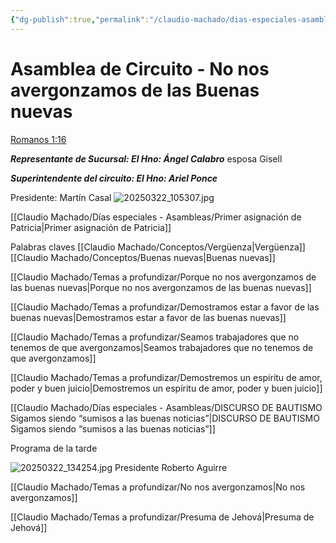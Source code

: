 ```yaml
---
{"dg-publish":true,"permalink":"/claudio-machado/dias-especiales-asambleas/no-nos-avergonzamos-de-las-buenas-nuevas/"}
---
```


# Asamblea de Circuito - No nos avergonzamos de las Buenas nuevas 

[Romanos 1:16](https://wol.jw.org/es/wol/b/r4/lp-s/nwtsty/45/1#v=45:1:16)

***Representante de Sucursal: 
El Hno: Ángel Calabro*** esposa Gisell 

***Superintendente del circuito:
El Hno: Ariel Ponce***

Presidente: Martín Casal 
![20250322_105307.jpg](/img/user/Personal/Im%C3%A1genes/20250322_105307.jpg)

[[Claudio Machado/Días especiales - Asambleas/Primer asignación de Patricia\|Primer asignación de Patricia]] 


Palabras claves 
[[Claudio Machado/Conceptos/Vergüenza\|Vergüenza]]
[[Claudio Machado/Conceptos/Buenas nuevas\|Buenas nuevas]]


[[Claudio Machado/Temas a profundizar/Porque no nos avergonzamos de las buenas nuevas\|Porque no nos avergonzamos de las buenas nuevas]]

[[Claudio Machado/Temas a profundizar/Demostramos estar a favor de las buenas nuevas\|Demostramos estar a favor de las buenas nuevas]]

[[Claudio Machado/Temas a profundizar/Seamos trabajadores que no tenemos de que avergonzamos\|Seamos trabajadores que no tenemos de que avergonzamos]]

[[Claudio Machado/Temas a profundizar/Demostremos un espíritu de amor, poder y buen juicio\|Demostremos un espíritu de amor, poder y buen juicio]]

[[Claudio Machado/Días especiales - Asambleas/DISCURSO DE BAUTISMO Sigamos siendo “sumisos a las buenas noticias”\|DISCURSO DE BAUTISMO Sigamos siendo “sumisos a las buenas noticias”]]

Programa de la tarde 

![20250322_134254.jpg](/img/user/Personal/Im%C3%A1genes/20250322_134254.jpg)
Presidente Roberto Aguirre 

[[Claudio Machado/Temas a profundizar/No nos avergonzamos\|No nos avergonzamos]]

[[Claudio Machado/Temas a profundizar/Presuma de Jehová\|Presuma de Jehová]]
